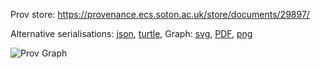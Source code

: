 
Prov store: https://provenance.ecs.soton.ac.uk/store/documents/29897/
	
Alternative serialisations: [json](https://provenance.ecs.soton.ac.uk/store/documents/29897.json), [turtle](https://provenance.ecs.soton.ac.uk/store/documents/29897.ttl), 
Graph: [svg](https://provenance.ecs.soton.ac.uk/store/documents/29897.svg), [PDF](https://provenance.ecs.soton.ac.uk/store/documents/29897.pdf), [png](https://provenance.ecs.soton.ac.uk/store/documents/29897.png)

![Prov Graph](https://provenance.ecs.soton.ac.uk/store/documents/29897.png)

		